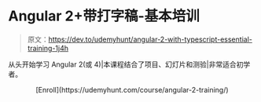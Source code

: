 # Angular 2+带打字稿-基本培训

> 原文：<https://dev.to/udemyhunt/angular-2-with-typescript-essential-training-1j4h>

从头开始学习 Angular 2(或 4)|本课程结合了项目、幻灯片和测验|非常适合初学者。

<center>
[Enroll](https://udemyhunt.com/course/angular-2-training/)
</center>